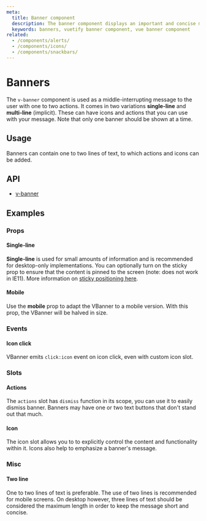 ```yaml
---
meta:
  title: Banner component
  description: The banner component displays an important and concise message for a user to address. It can also indicate actions that the user can take.
  keywords: banners, vuetify banner component, vue banner component
related:
  - /components/alerts/
  - /components/icons/
  - /components/snackbars/
---
```


# Banners

The `v-banner` component is used as a middle-interrupting message to the user with one to two actions. It comes in two variations **single-line** and **multi-line** (implicit). These can have icons and actions that you can use with your message. Note that only one banner should be shown at a time.

<entry-ad />

## Usage

Banners can contain one to two lines of text, to which actions and icons can be added.

<usage name="v-banner" />

## API

- [v-banner](/api/v-banner)

## Examples

### Props

#### Single-line

**Single-line** is used for small amounts of information and is recommended for desktop-only implementations. You can optionally turn on the sticky prop to ensure that the content is pinned to the screen (note: does not work in IE11). More information on [sticky positioning here](https://developer.mozilla.org/en-US/docs/Web/CSS/position).

<example file="v-banner/prop-single-line" />

#### Mobile

Use the **mobile** prop to adapt the VBanner to a mobile version. With this prop, the VBanner will be halved in size.

### Events

#### Icon click

VBanner emits `click:icon` event on icon click, even with custom icon slot.

<example file="v-banner/event-icon-click" />

### Slots

#### Actions

The `actions` slot has `dismiss` function in its scope, you can use it to easily dismiss banner. Banners may have one or two text buttons that don't stand out that much.

<example file="v-banner/slot-actions" />

#### Icon

The icon slot allows you to to explicitly control the content and functionality within it. Icons also help to emphasize a banner's message.

<example file="v-banner/slot-icon" />

### Misc

#### Two line

One to two lines of text is preferable. The use of two lines is recommended for mobile screens. On desktop however, three lines of text should be considered the maximum length in order to keep the message short and concise.

<example file="v-banner/misc-two-line" />

<backmatter />
